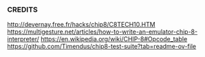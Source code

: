 ### CREDITS
http://devernay.free.fr/hacks/chip8/C8TECH10.HTM
https://multigesture.net/articles/how-to-write-an-emulator-chip-8-interpreter/
https://en.wikipedia.org/wiki/CHIP-8#Opcode_table
https://github.com/Timendus/chip8-test-suite?tab=readme-ov-file
